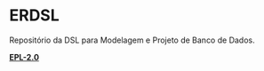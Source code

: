 # ERDSL
Repositório da DSL para Modelagem e Projeto de Banco de Dados.

**[EPL-2.0](https://github.com/ProjetoDSL/ERDSL/blob/master/LICENSE "EPL-2.0")**
